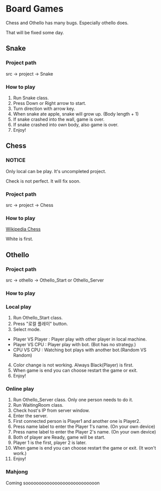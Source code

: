 # Board Games

Chess and Othello has many bugs. Especially othello does.

That will be fixed some day.

## Snake

### Project path
src → project → Snake

### How to play
1. Run Snake class.
2. Press Down or Right arrow to start.
3. Turn direction with arrow key.
4. When snake ate apple, snake will grow up. (Body length + 1)
5. If snake crashed into the wall, game is over.
6. If snake crashed into own body, also game is over.
7. Enjoy!

## Chess
### NOTICE
Only local can be play.
It's uncompleted project.

Check is not perfect.
It will fix soon.

### Project path
src → project → Chess

### How to play
[Wikipedia Chess](https://en.wikipedia.org/wiki/Chess)

White is first.

## Othello

### Project path
src → othello → Othello_Start or Othello_Server

### How to play
### Local play

1. Run Othello_Start class.
2. Press "로컬 플레이" button.
3. Select mode.
  + Player VS Player : Player play with other player in local machine.
  + Player VS CPU : Player play with bot. (Bot has no strategy.)
  + CPU VS CPU : Watching bot plays with another bot.(Random VS Random)
4. Color change is not working. Always Black(Player) is first.
5. When game is end you can choose restart the game or exit.
6. Enjoy!

### Online play

1. Run Othello_Server class. Only one person needs to do it.
2. Run WaitingRoom class.
3. Check host's IP from server window.
4. Enter the server.
5. First connected person is Player1 and another one is Player2.
6. Press name label to enter the Player 1's name. (On your own device)
7. Press name label to enter the Player 2's name. (On your own device)
8. Both of player are Ready, game will be start.
9. Player 1 is the first, player 2 is later.
10. When game is end you can choose restart the game or exit. (It won't work.)
11. Enjoy!

### Mahjong
Coming sooooooooooooooooooooooooooon
